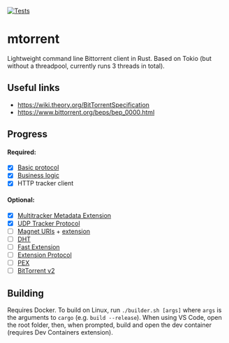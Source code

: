 [![Tests](https://github.com/DanglingPointer/mtorrent/actions/workflows/rust.yml/badge.svg)](https://github.com/DanglingPointer/mtorrent/actions/workflows/rust.yml)

# mtorrent
Lightweight command line Bittorrent client in Rust. Based on Tokio (but without a threadpool, currently runs 3 threads in total).

## Useful links
- https://wiki.theory.org/BitTorrentSpecification
- https://www.bittorrent.org/beps/bep_0000.html

## Progress
#### Required:
- [x] [Basic protocol](https://www.bittorrent.org/beps/bep_0003.html)
- [x] [Business logic](https://wiki.theory.org/BitTorrentSpecification#Algorithms)
- [x] HTTP tracker client
#### Optional:
- [x] [Multitracker Metadata Extension](https://www.bittorrent.org/beps/bep_0012.html)
- [x] [UDP Tracker Protocol](https://www.bittorrent.org/beps/bep_0015.html)
- [ ] [Magnet URIs](http://www.bittorrent.org/beps/bep_0009.html) + [extension](http://bittorrent.org/beps/bep_0053.html)
- [ ] [DHT](https://www.bittorrent.org/beps/bep_0005.html)
- [ ] [Fast Extension](https://www.bittorrent.org/beps/bep_0006.html)
- [ ] [Extension Protocol](https://www.bittorrent.org/beps/bep_0010.html)
- [ ] [PEX](https://www.bittorrent.org/beps/bep_0011.html)
- [ ] [BitTorrent v2](http://bittorrent.org/beps/bep_0052.html)

## Building

Requires Docker. To build on Linux, run `./builder.sh [args]` where `args` is the arguments to `cargo` (e.g. `build --release`). When using VS Code, open the root folder, then, when prompted, build and open the dev container (requires Dev Containers extension).
